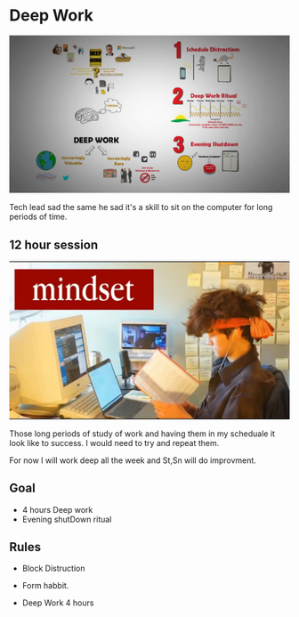 # Deep Work

![Deep Work](./res/DeepWork.jpg) 

Tech lead sad the same he sad it's a skill to sit on the computer for long periods of time.

## 12 hour session

![12 hour study](./res/12HourStudy.jpg)

Those long periods of study of work and having them in my scheduale it look like to success. I would need to try and repeat them.

For now I will work deep all the week and St,Sn will do improvment.


## Goal

- 4 hours Deep work
- Evening shutDown ritual

## Rules

- Block Distruction
- Form habbit.

- Deep Work 4 hours

